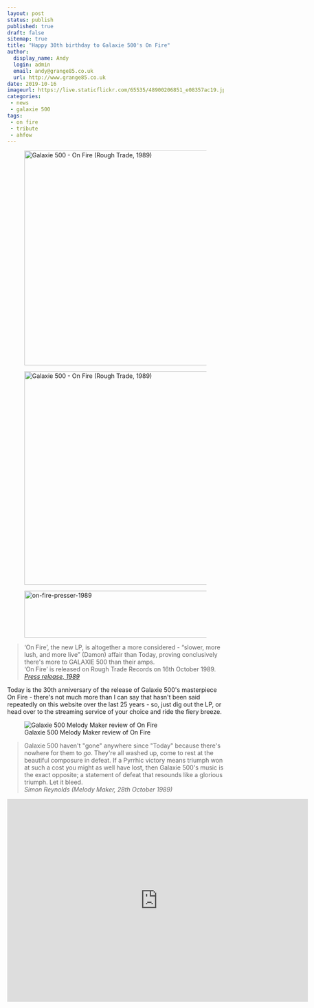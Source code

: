 ```yaml
---
layout: post
status: publish
published: true
draft: false
sitemap: true
title: "Happy 30th birthday to Galaxie 500's On Fire"
author: 
  display_name: Andy
  login: admin
  email: andy@grange85.co.uk
  url: http://www.grange85.co.uk
date: 2019-10-16
imageurl: https://live.staticflickr.com/65535/48900206851_e08357ac19.jpg
categories:
 - news
 - galaxie 500
tags:
 - on fire
 - tribute
 - ahfow
---
```

<div class="row">
<div class="col-md-6"><figure class="aligncenter"><a data-flickr-embed="true" href="https://www.flickr.com/photos/grange85/48900206851/in/dateposted-public/" title="Galaxie 500 - On Fire (Rough Trade, 1989)"><img src="https://live.staticflickr.com/65535/48900206851_e08357ac19.jpg" width="498" height="500" alt="Galaxie 500 - On Fire (Rough Trade, 1989)"></a></figure></div>

<div class="col-md-6"><figure class="aligncenter"><a data-flickr-embed="true" href="https://www.flickr.com/photos/grange85/48900408572/in/dateposted-public/" title="Galaxie 500 - On Fire (Rough Trade, 1989)"><img src="https://live.staticflickr.com/65535/48900408572_c0770df699.jpg" width="500" height="497" alt="Galaxie 500 - On Fire (Rough Trade, 1989)"></a></figure></div>
</div>

<figure class="aligncenter"><a data-flickr-embed="true" href="https://www.flickr.com/photos/grange85/48900055346/in/dateposted-public/" title="on-fire-presser-1989"><img src="https://live.staticflickr.com/65535/48900055346_21bb29d372_o.jpg" width="569" height="109" alt="on-fire-presser-1989"></a></figure>

> ‘On Fire’, the new LP, is altogether a more considered - “slower, more lush, and more live” (Damon) affair than Today, proving conclusively there's more to GALAXIE 500 than their amps.    
> ‘On Fire’ is released on Rough Trade Records on 16th October 1989.  
> _[Press release, 1989](https://www.flickr.com/photos/grange85/48900257397/)_


Today is the 30th anniversary of the release of Galaxie 500's masterpiece On Fire - there's not much more than I can say that hasn't been said repeatedly on this website over the last 25 years - so, just dig out the LP, or head over to the streaming service of your choice and ride the fiery breeze.

<!--more-->

<figure class="caption aligncenter"><img src="https://media.fullofwishes.co.uk/01-galaxie_500/pictures/19891028_MM_SR_On-Fire.jpg" alt="Galaxie 500 Melody Maker review of On Fire" /><figcaption class="caption-text">Galaxie 500 Melody Maker review of On Fire</figcaption></figure>

> Galaxie 500 haven't "gone" anywhere since "Today" because there's nowhere for them to _go_. They're all washed up, come to rest at the beautiful composure in defeat. If a Pyrrhic victory means triumph won at such a cost you might as well have lost, then Galaxie 500's music is the exact opposite; a statement of defeat that resounds like a glorious triumph. Let it bleed.  
> _Simon Reynolds (Melody Maker, 28th October 1989)_


<iframe style="border: 0; width: 700px; height: 472px;" src="https://bandcamp.com/EmbeddedPlayer/album=158016030/size=large/bgcol=ffffff/linkcol=de270f/artwork=small/transparent=true/" seamless><a href="http://galaxie500.bandcamp.com/album/on-fire">On Fire by Galaxie 500</a></iframe>





